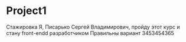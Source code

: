 # Project1
Стажировка
Я, Писарько Сергей Владимирович, пройду этот курс и стану front-endd разработчиком
Правильны вариант
3453454365
